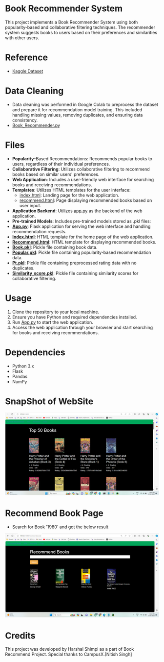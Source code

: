 # Book Recommender System

This project implements a Book Recommender System using both popularity-based and collaborative filtering techniques. The recommender system suggests books to users based on their preferences and similarities with other users.

# Reference 

- [Kaggle Dataset](https://www.kaggle.com/datasets/arashnic/book-recommendation-dataset)

# Data Cleaning
- Data cleaning was performed in Google Colab to preprocess the dataset and prepare it for recommendation model training. This included handling missing values, removing duplicates, and ensuring data consistency.
- [Book_Recommender.py](https://github.com/HarshalShimpi027/Book_Recommender_System/blob/main/book_recommender.py)

# Files
- **Popularity**-Based Recommendations: Recommends popular books to users, regardless of their individual preferences.
- **Collaborative Filtering**: Utilizes collaborative filtering to recommend books based on similar users' preferences.
- **Web Application**: Includes a user-friendly web interface for searching books and receiving recommendations.
- **Templates**: Utilizes HTML templates for the user interface:
  - [index.html](https://github.com/HarshalShimpi027/Book_Recommender_System/blob/main/templates/index.html): Landing page for the web application.
  - [recommend.html](https://github.com/HarshalShimpi027/Book_Recommender_System/blob/main/templates/recommend.html): Page displaying recommended books based on user input.
- **Application Backend**: Utilizes [app.py](https://github.com/HarshalShimpi027/Book_Recommender_System/blob/main/app.py) as the backend of the web application.
- **Pre-trained Models**: Includes pre-trained models stored as .pkl files:
- **[App.py](https://github.com/HarshalShimpi027/Book_Recommender_System/blob/main/app.py)**: Flask application for serving the web interface and handling recommendation requests.
- **[Index.html](https://github.com/HarshalShimpi027/Book_Recommender_System/blob/main/templates/index.html)**: HTML template for the home page of the web application.
- **[Recommend.html](https://github.com/HarshalShimpi027/Book_Recommender_System/blob/main/templates/recommend.html)**: HTML template for displaying recommended books.
- **[Book.pkl](https://github.com/HarshalShimpi027/Book_Recommender_System/blob/main/books.pkl)**: Pickle file containing book data.
- **[Popular.pkl](https://github.com/HarshalShimpi027/Book_Recommender_System/blob/main/popular.pkl)**: Pickle file containing popularity-based recommendation data.
- **[Pt.pkl](https://github.com/HarshalShimpi027/Book_Recommender_System/blob/main/pt.pkl)**: Pickle file containing preprocessed rating data with no duplicates.
- **[Similarity_score.pkl](https://github.com/HarshalShimpi027/Book_Recommender_System/blob/main/similarity_score.pkl)**: Pickle file containing similarity scores for collaborative filtering.

# Usage
1) Clone the repository to your local machine.
2) Ensure you have Python and required dependencies installed.
3) Run [App.py](https://github.com/HarshalShimpi027/Book_Recommender_System/blob/main/app.py) to start the web application.
4) Access the web application through your browser and start searching for books and receiving recommendations.

# Dependencies
- Python 3.x
- Flask
- Pandas
- NumPy

# SnapShot of WebSite
![Home Page](https://github.com/HarshalShimpi027/Book_Recommender_System/blob/main/Home%20Page.png)

# Recommend Book Page
- Search for Book '1980' and got the below result
  
![Recommend Book](https://github.com/HarshalShimpi027/Book_Recommender_System/blob/main/Recommender%20Page.png)

# Credits
This project was developed by Harshal Shimpi as a part of Book Recommend Project. Special thanks to CampusX.[Nitish Singh]
